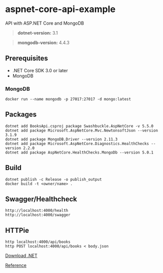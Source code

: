 # aspnet-core-api-example
API with ASP.NET Core and MongoDB

> **dotnet-version:** 3.1

> **mongodb-version:** 	4.4.3

## Prerequisites

* .NET Core SDK 3.0 or later
* MongoDB 

### MongoDB

``` 
docker run --name mongodb -p 27017:27017 -d mongo:latest
```

## Packages

```
dotnet add BooksApi.csproj package Swashbuckle.AspNetCore -v 5.5.0
dotnet add package Microsoft.AspNetCore.Mvc.NewtonsoftJson --version 3.1.9
dotnet add package MongoDB.Driver --version 2.11.3
dotnet add package Microsoft.AspNetCore.Diagnostics.HealthChecks --version 2.2.0
dotnet add package AspNetCore.HealthChecks.MongoDb --version 5.0.1

```

## Build

```
dotnet publish -c Release -o publish_output
docker build -t <owner/name> .
```

## Swagger/Healthcheck

```
http://localhost:4000/health
http://localhost:4000/swagger
```

## HTTPie

```
http localhost:4000/api/books
http POST localhost:4000/api/books < body.json

```

[Download .NET](https://dotnet.microsoft.com/download)

[Reference](https://docs.microsoft.com/en-us/aspnet/core/tutorials/first-mongo-app?view=aspnetcore-3.1&tabs=visual-studio-code#test-the-web-api)
